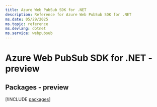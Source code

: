 ```yaml
---
title: Azure Web PubSub SDK for .NET
description: Reference for Azure Web PubSub SDK for .NET
ms.date: 05/29/2025
ms.topic: reference
ms.devlang: dotnet
ms.service: webpubsub
---
```

# Azure Web PubSub SDK for .NET - preview
## Packages - preview
[!INCLUDE [packages](web-pubsub-index.md)]